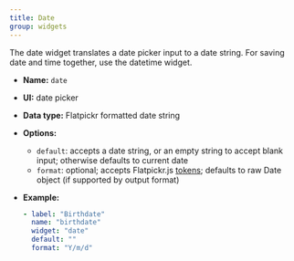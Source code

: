 ```yaml
---
title: Date
group: widgets
---
```


The date widget translates a date picker input to a date string. For saving date and time together, use the datetime widget.

- **Name:** `date`
- **UI:** date picker
- **Data type:** Flatpickr formatted date string
- **Options:**
  - `default`: accepts a date string, or an empty string to accept blank input; otherwise defaults to current date
  - `format`: optional; accepts Flatpickr.js [tokens](https://flatpickr.js.org/formatting/); defaults to raw Date object (if supported by output format)
- **Example:**

  ```yaml
  - label: "Birthdate"
    name: "birthdate"
    widget: "date"
    default: ""
    format: "Y/m/d"
  ```
